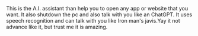 This is the A.I. assistant than help you to open any app or website that you want.
It also shutdown the pc and also talk with you like an ChatGPT.
It uses speech recognition and can talk with you like Iron man's javis.Yay it not advance like it, but trust me it is amazing.
